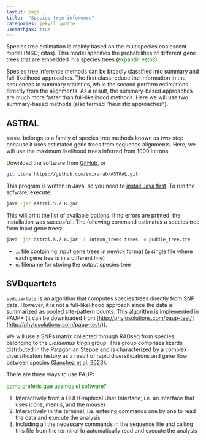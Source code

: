 ```yaml
---
layout: page
title:  "Species tree inference"
categories: jekyll update
usemathjax: true
---
```


Species tree estimation is mainly based on the multispecies coalescent model (MSC; citas). This model specifies the probabilities of different gene trees that are embedded in a species trees (<span style="color: green">expandir esto?</span>).

Species tree inference methods can be broadly classified into summary and full-likelihood approaches. The first class reduce the information in the sequences to summary statistics, while the second perform estimations directly from the alignments. As a result, the summary-based approaches are much more faster than full-likelihood methods. Here we will use two summary-based methods (also termed "heuristic approaches").

## ASTRAL

<span style="font-variant: small-caps;">astral</span> belongs to a family of species tree methods known as two-step because it uses estimated gene trees from sequence alignments. Here, we will use the maximum likelihood trees inferred from 1000 introns.

Download the software from [GitHub](https://github.com/smirarab/ASTRAL/archive/refs/heads/master.zip), or

```sh
git clone https://github.com/smirarab/ASTRAL.git
```

This program is written in Java, so you need to [install Java first](https://www.java.com/en/download/help/download_options.html). To run the sofware, execute:

```sh
java -jar astral.5.7.8.jar
```

This will print the list of available options. If no errors are printed, the installation was succesfull. The following command estimates a species tree from input gene trees:

```sh
java -jar astral.5.7.8.jar -i intron_trees.trees -o puddle_tree.tre
```

- `i`: file containing input gene trees in newick format (a single file where each gene tree is in a different line)
- `o`: filename for storing the output species tree


## SVDquartets

`svdquartets` is an algorithm that computes species trees directly from SNP data. However, it is not a full-likelihood approach since the data is summarized as pooled site-pattern counts. This algorithm is implemented in <span style="font-variant: small-caps;">PAUP*</span> (it can be downloaded from [http://phylosolutions.com/paup-test/](http://phylosolutions.com/paup-test/)).

We will use a SNPs matrix collected through RADseq from species belonging to the *Liolaemus kingii* group. This group comprises lizards distributed in the Patagonian Steppe and is characterized by a complex diversification history as a result of rapid diversifications and gene flow between species ([Sánchez et al. 2023](https://doi.org/10.1093/sysbio/syad019)).

There are three ways to use PAUP: 

<span style="color: green">como preferís que usemos el software?</span>

1. Interactively from a GUI (Graphical User Interface; i.e. an interface that uses icons, menus, and the mouse)
2. Interactively in the terminal; i.e. entering commands one by one to read the data and execute the analysis
3. Including all the necessary commands in the sequence file and calling this file from the terminal to automatically read and execute the analysis


